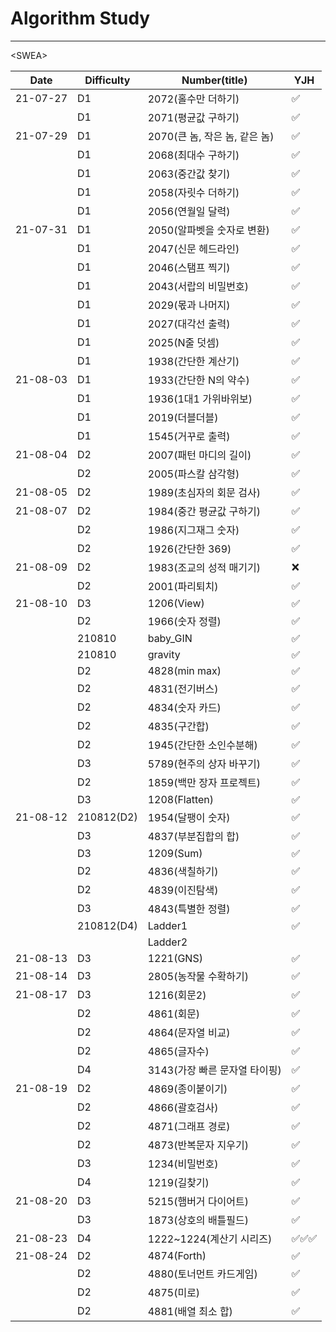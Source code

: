 # Algorithm Study

---



\<SWEA\>

| Date     | Difficulty | Number(title)                 | YJH  |
| -------- | ---------- | ----------------------------- | ---- |
| 21-07-27 | D1         | 2072(홀수만 더하기)           | ✅    |
|          | D1         | 2071(평균값 구하기)           | ✅    |
| 21-07-29 | D1         | 2070(큰 놈, 작은 놈, 같은 놈) | ✅    |
|          | D1         | 2068(최대수 구하기)           | ✅    |
|          | D1         | 2063(중간값 찾기)             | ✅    |
|          | D1         | 2058(자릿수 더하기)           | ✅    |
|          | D1         | 2056(연월일 달력)             | ✅    |
| 21-07-31 | D1         | 2050(알파벳을 숫자로 변환)    | ✅    |
|          | D1         | 2047(신문 헤드라인)           | ✅    |
|          | D1         | 2046(스탬프 찍기)             | ✅    |
|          | D1         | 2043(서랍의 비밀번호)         | ✅    |
|          | D1         | 2029(몫과 나머지)             | ✅    |
|          | D1         | 2027(대각선 출력)             | ✅    |
|          | D1         | 2025(N줄 덧셈)                | ✅    |
|          | D1         | 1938(간단한 계산기)           | ✅    |
| 21-08-03 | D1         | 1933(간단한 N의 약수)         | ✅    |
|          | D1         | 1936(1대1 가위바위보)         | ✅    |
|          | D1         | 2019(더블더블)                | ✅    |
|          | D1         | 1545(거꾸로 출력)             | ✅    |
| 21-08-04 | D2         | 2007(패턴 마디의 길이)        | ✅    |
|          | D2         | 2005(파스칼 삼각형)           | ✅    |
| 21-08-05 | D2         | 1989(초심자의 회문 검사)      | ✅    |
| 21-08-07 | D2         | 1984(중간 평균값 구하기)      | ✅    |
|          | D2         | 1986(지그재그 숫자)           | ✅    |
|          | D2         | 1926(간단한 369)              | ✅    |
| 21-08-09 | D2         | 1983(조교의 성적 매기기)      | ❌    |
|          | D2         | 2001(파리퇴치)                | ✅    |
| 21-08-10 | D3         | 1206(View)                    | ✅    |
|          | D2         | 1966(숫자 정렬)               | ✅    |
|          | 210810     | baby_GIN                      | ✅    |
|          | 210810     | gravity                       | ✅    |
|          | D2         | 4828(min max)                 | ✅    |
|          | D2         | 4831(전기버스)                | ✅    |
|          | D2         | 4834(숫자 카드)               | ✅    |
|          | D2         | 4835(구간합)                  | ✅    |
|          | D2         | 1945(간단한 소인수분해)       | ✅    |
|          | D3         | 5789(현주의 상자 바꾸기)      | ✅    |
|          | D2         | 1859(백만 장자 프로젝트)      | ✅    |
|          | D3         | 1208(Flatten)                 | ✅    |
| 21-08-12 | 210812(D2) | 1954(달팽이 숫자)             | ✅    |
|          | D3         | 4837(부분집합의 합)           | ✅    |
|          | D3         | 1209(Sum)                     | ✅    |
|          | D2         | 4836(색칠하기)                | ✅    |
|          | D2         | 4839(이진탐색)                | ✅    |
|          | D3         | 4843(특별한 정렬)             | ✅    |
|          | 210812(D4) | Ladder1                       | ✅    |
|          |            | Ladder2                       |      |
| 21-08-13 | D3         | 1221(GNS)                     | ✅    |
| 21-08-14 | D3         | 2805(농작물 수확하기)         | ✅    |
| 21-08-17 | D3         | 1216(회문2)                   | ✅    |
|          | D2         | 4861(회문)                    | ✅    |
|          | D2         | 4864(문자열 비교)             | ✅    |
|          | D2         | 4865(글자수)                  | ✅    |
|          | D4         | 3143(가장 빠른 문자열 타이핑) | ✅    |
| 21-08-19 | D2         | 4869(종이붙이기)              | ✅    |
|          | D2         | 4866(괄호검사)                | ✅    |
|          | D2         | 4871(그래프 경로)             | ✅    |
|          | D2         | 4873(반복문자 지우기)         | ✅    |
|          | D3         | 1234(비밀번호)                | ✅    |
|          | D4         | 1219(길찾기)                  | ✅    |
| 21-08-20 | D3         | 5215(햄버거 다이어트)         | ✅    |
|          | D3         | 1873(상호의 배틀필드)         | ✅    |
| 21-08-23 | D4         | 1222~1224(계산기 시리즈)      | ✅✅✅  |
| 21-08-24 | D2         | 4874(Forth)                   | ✅    |
|          | D2         | 4880(토너먼트 카드게임)       | ✅    |
|          | D2         | 4875(미로)                    | ✅    |
|          | D2         | 4881(배열 최소 합)            | ✅    |
